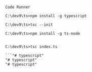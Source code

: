 







```
```
```
Code Runner

C:\dev9\ts>npm install -g typescript

C:\dev9\ts>tsc --init

C:\dev9\ts>npm install -g ts-node


C:\dev9\ts>tsc index.ts

```"# typescript" 
"# typescript" 
"# typescript" 
